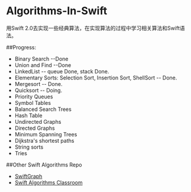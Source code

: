 # Algorithms-In-Swift
用Swift 2.0去实现一些经典算法，在实现算法的过程中学习相关算法和Swift语法。

##Progress:
* Binary Search --Done
* Union and Find --Done
* LinkedList -- queue Done, stack Done.
* Elementary Sorts: Selection Sort, Insertion Sort, ShellSort -- Done.
* Mergesort -- Done.
* Quicksort -- Doing.
* Priority Queues
* Symbol Tables
* Balanced Search Trees
* Hash Table
* Undirected Graphs
* Directed Graphs
* Minimum Spanning Trees
* Dijkstra's shortest paths
* String sorts
* Tries


##Other Swift Algorithms Repo
* [SwiftGraph](https://github.com/davecom/SwiftGraph)
* [Swift Algorithms Classroom](https://github.com/gmertk/SwiftAlgorithmsClassroom)
